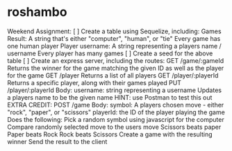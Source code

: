 # roshambo
Weekend Assignment:
[ ] Create a table using Sequelize, including:
Games
Result: A string that's either "computer", "human", or "tie"
Every game has one human player
Player
username: A string representing a players name / username
Every player has many games
[ ] Create a seed for the above table
[ ] Create an express server, including the routes:
GET /game/:gameId
Returns the winner for the game matching the given ID as well as the player for the game
GET /player
Returns a list of all players
GET /player/:playerId
Returns a specific player, along with their games played
PUT /player/:playerId
Body:
username: string representing a username
Updates a players name to be the given name
HINT: use Postman to test this out
EXTRA CREDIT: POST /game
Body:
symbol: A players chosen move - either "rock", "paper", or "scissors"
playerId: the ID of the player playing the game
Does the following:
Pick a random symbol using javascript for the computer
Compare randomly selected move to the users move
Scissors beats paper
Paper beats Rock
Rock beats Scissors
Create a game with the resulting winner
Send the result to the client